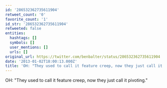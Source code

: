 ```yaml
---
id: '286532362735611904'
retweet_count: '0'
favorite_count: '1'
id_str: '286532362735611904'
retweeted: false
entities:
  hashtags: []
  symbols: []
  user_mentions: []
  urls: []
original_url: https://twitter.com/benbalter/status/286532362735611904
date: '2013-01-02T18:00:13.000Z'
title: 'OH: "They used to call it feature creep, now they just call it pivoting."'
---
```


OH: "They used to call it feature creep, now they just call it pivoting."